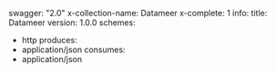 swagger: "2.0"
x-collection-name: Datameer
x-complete: 1
info:
  title: Datameer
  version: 1.0.0
schemes:
- http
produces:
- application/json
consumes:
- application/json